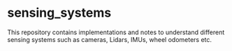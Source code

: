 # sensing_systems
This repository contains implementations and notes to understand different sensing systems such as cameras, Lidars, IMUs, wheel odometers etc.
